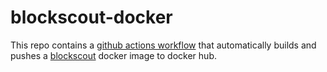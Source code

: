 # blockscout-docker

This repo contains a [github actions workflow](.github/workflows/build-push.yaml) that automatically builds and pushes a [blockscout](https://github.com/blockscout/blockscout) docker image to docker hub.
